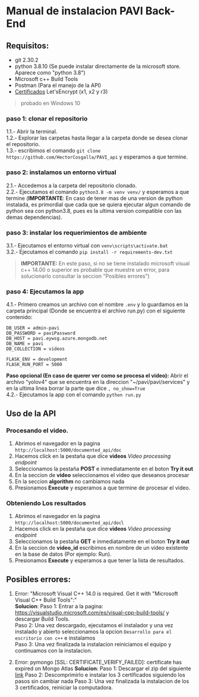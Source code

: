 # Manual de instalacion PAVI Back-End

## Requisitos:
* git 2.30.2 
* python 3.8.10 (Se puede instalar directamente de la microsoft store. Aparece como "python 3.8")
* Microsoft c++ Build Tools
* Postman (Para el manejo de la API)
* [Certificados](https://github.com/HectorCosgalla/PAVIdocs/blob/main/manuales/ManualUsuarioWin10.md#Posibles_errores) Let'sEncrypt (x1, x2 y r3)

> probado en Windows 10

### paso 1: clonar el repositorio
1.1.- Abrir la terminal.\
1.2.- Explorar las carpetas hasta llegar a la carpeta donde se desea clonar el repositorio.\
1.3.- escribimos el comando `git clone https://github.com/HectorCosgalla/PAVI_api` y esperamos a que termine.

### paso 2: instalamos un entorno virtual
2.1.- Accedemos a la carpeta del repositorio clonado.\
2.2.- Ejecutamos el comando `python3.8 -m venv venv/` y esperamos a que termine (**IMPORTANTE**: En caso de tener mas de una version de python instalada, es primordial que cada que se quiera ejecutar algun comando de python sea con python3.8, pues es la ultima version compatible con las demas dependencias).


### paso 3: instalar los requerimientos de ambiente
3.1.- Ejecutamos el entorno virtual con `venv\scripts\activate.bat`\
3.2.- Ejecutamos el comando `pip install -r requirements-dev.txt`
> **IMPORTANTE:** En este paso, si no se tiene instalado microsoft visual c++ 14.00 o superior es probable que muestre un error, para solucionarlo consultar la seccion "Posibles errores")

### paso 4: Ejecutamos la app
4.1.- Primero creamos un archivo con el nombre `.env` y lo guardamos en la carpeta principal (Donde se encuentra el archivo run.py) con el siguiente contenido:
```
DB_USER = admin-pavi
DB_PASSWORD = paviPassword
DB_HOST = pavi.eywsg.azure.mongodb.net
DB_NAME = pavi
DB_COLLECTION = videos

FLASK_ENV = development
FLASK_RUN_PORT = 5000
```
**Paso opcional (En caso de querer ver como se procesa el video):** Abrir el archivo "yolov4" que se encuentra en la direccion "~/pavi/pavi/services" y en la ultima linea borrar la parte que dice `, no_show=True`\
4.2.- Ejecutamos la app con el comando `python run.py`

## Uso de la API
### Procesando el video.
1. Abrimos el navegador en la pagina `http://localhost:5000/documented_api/doc`
2. Hacemos click en la pestaña que dice **videos** *Video processing endpoint*
3. Seleccionamos la pestaña **POST** e inmediatamente en el boton **Try it out**
4. En la seccion de **video** seleccionamos el video que deseanos procesar
5. En la seccion **algorithm** no cambiamos nada
6. Presionamos **Execute** y esperamos a que termine de procesar el video.

### Obteniendo Los resultados
1. Abrimos el navegador en la pagina `http://localhost:5000/documented_api/doc`\
2. Hacemos click en la pestaña que dice **videos** *Video processing endpoint*
3. Seleccionamos la pestaña **GET** e inmediatamente en el boton **Try it out**
4. En la seccion de **video_id** escribimos en nombre de un video existente en la base de datos (Por ejemplo: Run).
5. Presionamos **Execute** y esperamos a que tener la lista de resultados.


## Posibles errores:
1. Error: "Microsoft Visual C++ 14.0 is required. Get it with "Microsoft Visual C++ Build Tools":"\
**Solucion**: 
Paso 1: Entrar a la pagina: https://visualstudio.microsoft.com/es/visual-cpp-build-tools/ y descargar Build Tools.\
Paso 2: Una vez descargado, ejecutamos el instalador y una vez instalado y abierto seleccionamos la opcion `Desarrollo para el escritorio con c++` e instalamos\
Paso 3: Una vez finalizada la instalacion reiniciamos el equipo y continuamos con la instalacion.

2. Error: pymongo [SSL: CERTIFICATE_VERIFY_FAILED]: certificate has expired on Mongo Atlas
**Solucion**:
Paso 1: Descargar el zip del siguiente [link](#)
Paso 2: Descomprimirlo e instalar los 3 certificados siguiendo los pasos sin cambiar nada
Paso 3: Una vez finalizada la instalacion de los 3 certificados, reiniciar la computadora.

